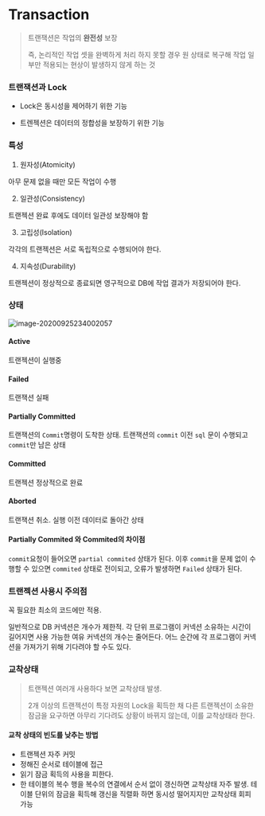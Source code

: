 # Transaction

> 트랜잭션은 작업의 **완전성** 보장
>
> 즉, 논리적인 작업 셋을 완벽하게 처리 하지 못할 경우 원 상태로 복구해 작업 일부만 적용되는 현상이 발생하지 않게 하는 것



### 트랜잭션과 Lock

- Lock은 동시성을 제어하기 위한 기능

- 트렌젝션은 데이터의 정합성을 보장하기 위한 기능



### 특성

1. 원자성(Atomicity)

아무 문제 없을 때만 모든 작업이 수행

2. 일관성(Consistency)

트랜젝션 완료 후에도 데이터 일관성 보장해야 함

3. 고립성(Isolation)

각각의 트랜젝션은 서로 독립적으로 수행되어야 한다.

4. 지속성(Durability)

트랜젝션이 정상적으로 종료되면 영구적으로 DB에 작업 결과가 저장되어야 한다.



### 상태

![image-20200925234002057](C:\Users\Woo\AppData\Roaming\Typora\typora-user-images\image-20200925234002057.png)

#### Active

트랜젝션이 실행중

#### Failed

트랜잭션 실패

#### Partially Committed

트랜잭션의 `Commit`명령이 도착한 상태. 트랜잭션의 `commit` 이전 `sql` 문이 수행되고 `commit`만 남은 상태

#### Committed

트랜젝션 정상적으로 완료

#### Aborted

트랜잭션 취소. 실행 이전 데이터로 돌아간 상태

#### Partially Commited 와 Commited의 차이점

`commit`요청이 들어오면 `partial commited` 상태가 된다. 이후 `commit`을 문제 없이 수행할 수 있으면 `commited` 상태로 전이되고, 오류가 발생하면 `Failed` 상태가 된다.



### 트랜젝션 사용시 주의점

꼭 필요한 최소의 코드에만 적용.

일반적으로 DB 커넥션은 개수가 제한적. 각 단위 프로그램이 커넥션 소유하는 시간이 길어지면 사용 가능한 여유 커넥션의 개수는 줄어든다. 어느 순간에 각 프로그램이 커넥션을 가져가기 위해 기다려야 할 수도 있다.



### 교착상태

> 트랜젝션 여러개 사용하다 보면 교착상태 발생.
>
> 2개 이상의 트랜젝션이 특정 자원의 Lock을 획득한 채 다른 트랜젝션이 소유한 잠금을 요구하면 아무리 기다려도 상황이 바뀌지 않는데, 이를 교착상태라 한다.



#### 교착 상태의 빈도를 낮추는 방법

- 트랜젝션 자주 커밋
- 정해진 순서로 테이블에 접근
- 읽기 잠금 획득의 사용을 피한다.
- 한 테이블의 복수 행을 복수의 연결에서 순서 없이 갱신하면 교착상태 자주 발생. 테이블 단위의 잠금을 획득해 갱신을 직렬화 하면 동시성 떨어지지만 교착상태 회피 가능

